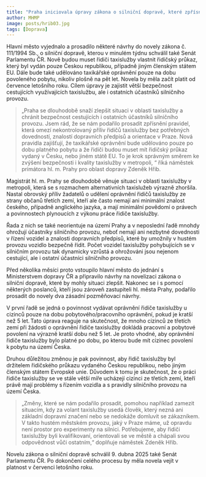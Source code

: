 ```yaml
---
title: "Praha iniciovala úpravy zákona o silniční dopravě, které zpřísní pravidla pro zahraniční řidiče taxislužby"
author: MHMP
image: posts/hrib03.jpg
tags: [Doprava]
---
```


Hlavní město vyjednalo a prosadilo některé návrhy do novely zákona č. 111/1994 Sb., o silniční dopravě, kterou v minulém týdnu schválil také Senát Parlamentu ČR. Nově budou muset řidiči taxislužby vlastnit řidičský průkaz, který byl vydán pouze Českou republikou, případně jiným členským státem EU. Dále bude také udělováno taxikářské oprávnění pouze na dobu povoleného pobytu, nikoliv plošně na pět let. Novela by měla začít platit od července letošního roku. Cílem úpravy je zajistit větší bezpečnost cestujících využívajících taxislužbu, ale i ostatních účastníků silničního provozu.

> „Praha se dlouhodobě snaží zlepšit situaci v oblasti taxislužby a chránit bezpečnost cestujících i ostatních účastníků silničního provozu. Jsem rád, že se nám podařilo prosadit zpřísnění pravidel, která omezí nekontrolovaný příliv řidičů taxislužby bez potřebných dovedností, znalostí dopravních předpisů a orientace v Praze. Nová pravidla zajišťují, že taxikářské oprávnění bude udělováno pouze po dobu platného pobytu a že řidiči budou muset mít řidičský průkaz vydaný v Česku, nebo jiném státě EU. To je krok správným směrem ke zvýšení bezpečnosti i kvality taxislužby v metropoli, “ říká náměstek primátora hl. m. Prahy pro oblast dopravy Zdeněk Hřib.

Magistrát hl. m. Prahy se dlouhodobě věnuje situaci v oblasti taxislužby v metropoli, která se s rozmachem alternativních taxislužeb výrazně zhoršila. Nastal obrovský příliv žadatelů o udělení oprávnění řidičů taxislužby ze strany občanů třetích zemí, kteří ale často nemají ani minimální znalost českého, případně anglického jazyka, a mají minimální povědomí o právech a povinnostech plynoucích z výkonu práce řidiče taxislužby.

Řada z nich se také neorientuje na území Prahy a v neposlední řadě mnohdy ohrožují účastníky silničního provozu, neboť nemají ani nezbytné dovednosti v řízení vozidel a znalosti dopravních předpisů, které by umožnily v hustém provozu vozidlo bezpečně řídit. Počet vozidel taxislužby pohybujících se v silničním provozu tak dynamicky vzrůstá a ohrožováni jsou nejenom cestující, ale i ostatní účastníci silničního provozu.

Před několika měsíci proto vstoupilo hlavní město do jednání s Ministerstvem dopravy ČR a připravilo návrhy na novelizaci zákona o silniční dopravě, které by mohly situaci zlepšit. Nakonec se i s pomocí některých poslanců, kteří jsou zároveň zastupiteli hl. města Prahy, podařilo prosadit do novely dva zásadní pozměňovací návrhy.

V první řadě se jedná o povinnost vydávat oprávnění řidiče taxislužby u cizinců pouze na dobu pobytového/pracovního oprávnění, pokud je kratší než 5 let. Tato úprava reaguje na skutečnost, že mnoho cizinců ze třetích zemí při žádosti o oprávnění řidiče taxislužby dokládá pracovní a pobytové povolení na výrazně kratší dobu než 5 let. Je proto vhodné, aby oprávnění řidiče taxislužby bylo platné po dobu, po kterou bude mít cizinec povolení k pobytu na území Česka.    

Druhou důležitou změnou je pak povinnost, aby řidič taxislužby byl držitelem řidičského průkazu vydaného Českou republikou, nebo jiným členským státem Evropské unie. Důvodem k tomu je skutečnost, že o práci řidiče taxislužby se ve stále větší míře ucházejí cizinci ze třetích zemí, kteří právě mají problémy s řízením vozidla a s pravidly silničního provozu na území Česka. 

> „Změny, které se nám podařilo prosadit, pomohou například zamezit situacím, kdy za volant taxislužby usedá člověk, který nezná ani základní dopravní značení nebo se nedokáže domluvit se zákazníkem. V takto hustém městském provozu, jaký v Praze máme, už opravdu není prostor pro experimenty na silnici. Potřebujeme, aby řidiči taxislužby byli kvalifikovaní, orientovali se ve městě a chápali svou odpovědnost vůči ostatním,“ doplňuje náměstek Zdeněk Hřib.

Novelu zákona o silniční dopravě schválil 9. dubna 2025 také Senát Parlamentu ČR. Po dokončení celého procesu by měla novela vejít v platnost v červenci letošního roku.
